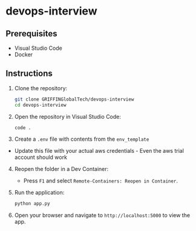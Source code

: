 # devops-interview

## Prerequisites
- Visual Studio Code
- Docker

## Instructions
1. Clone the repository:
    ```sh
    git clone GRIFFINGlobalTech/devops-interview
    cd devops-interview
    ```

2. Open the repository in Visual Studio Code:
    ```sh
    code .
    ```
3. Create a `.env` file with contents from the `env_template`
- Update this file with your actual aws credentials - Even the aws trial account should work

4. Reopen the folder in a Dev Container:
    - Press `F1` and select `Remote-Containers: Reopen in Container`.

5. Run the application:
    ```sh
    python app.py
    ```

6. Open your browser and navigate to `http://localhost:5000` to view the app.